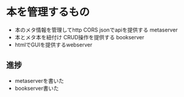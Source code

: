 # 本を管理するもの

* 本のメタ情報を管理してhttp CORS jsonでapiを提供する metaserver
* 本とメタ本を紐付け CRUD操作を提供する bookserver
* htmlでGUIを提供するwebserver

## 進捗
* metaserverを書いた
* bookserver書いた
